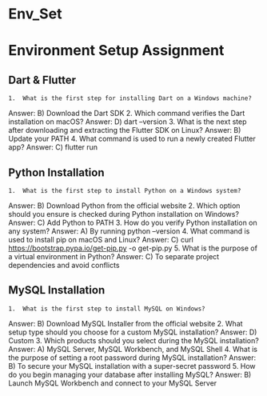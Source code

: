 # Env_Set

# Environment Setup Assignment

## Dart & Flutter

	1.	What is the first step for installing Dart on a Windows machine?
Answer: B) Download the Dart SDK
	2.	Which command verifies the Dart installation on macOS?
Answer: D) dart –version
	3.	What is the next step after downloading and extracting the Flutter SDK on Linux?
Answer: B) Update your PATH
	4.	What command is used to run a newly created Flutter app?
Answer: C) flutter run

## Python Installation

	1.	What is the first step to install Python on a Windows system?
Answer: B) Download Python from the official website
	2.	Which option should you ensure is checked during Python installation on Windows?
Answer: C) Add Python to PATH
	3.	How do you verify Python installation on any system?
Answer: A) By running python –version
	4.	What command is used to install pip on macOS and Linux?
Answer: C) curl https://bootstrap.pypa.io/get-pip.py -o get-pip.py
	5.	What is the purpose of a virtual environment in Python?
Answer: C) To separate project dependencies and avoid conflicts

## MySQL Installation

	1.	What is the first step to install MySQL on Windows?
Answer: B) Download MySQL Installer from the official website
	2.	What setup type should you choose for a custom MySQL installation?
Answer: D) Custom
	3.	Which products should you select during the MySQL installation?
Answer: A) MySQL Server, MySQL Workbench, and MySQL Shell
	4.	What is the purpose of setting a root password during MySQL installation?
Answer: B) To secure your MySQL installation with a super-secret password
	5.	How do you begin managing your database after installing MySQL?
Answer: B) Launch MySQL Workbench and connect to your MySQL Server
